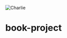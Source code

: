 ![Charlie](https://www.google.com/url?sa=i&url=https%3A%2F%2Fapnews.com%2F004d214bb6ef41dfb89c8cf33aee8c95&psig=AOvVaw3xaGJwRpfDbRMXPvWT49U_&ust=1604620982340000&source=images&cd=vfe&ved=0CAIQjRxqFwoTCLCtmZmN6uwCFQAAAAAdAAAAABAD)



# book-project
